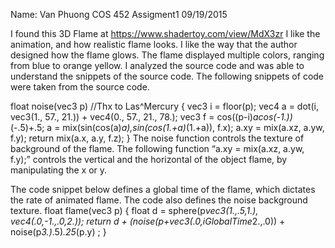 Name: Van Phuong
COS 452
Assigment1
09/19/2015


I found this 3D Flame  at https://www.shadertoy.com/view/MdX3zr I like the animation, and how realistic flame looks.  I like the way that the author designed how the flame glows. The flame displayed multiple colors, ranging from blue to orange yellow. I analyzed the source code and was able to understand the snippets of the source code.  The following snippets of code were taken from the source code. float noise(vec3 p) //Thx to Las^Mercury{	vec3 i = floor(p);	vec4 a = dot(i, vec3(1., 57., 21.)) + vec4(0., 57., 21., 78.);	vec3 f = cos((p-i)*acos(-1.))*(-.5)+.5;	a = mix(sin(cos(a)*a),sin(cos(1.+a)*(1.+a)), f.x);	a.xy = mix(a.xz, a.yw, f.y);	return mix(a.x, a.y, f.z);}The noise function controls the texture of background of the flame. The following function “a.xy = mix(a.xz, a.yw, f.y);” controls the vertical and the horizontal of the object flame, by manipulating the x or y. The code snippet below defines a global time of the flame, which dictates the rate of animated flame. The code also defines the noise background texture. float flame(vec3 p){	float d = sphere(p*vec3(1.,.5,1.), vec4(.0,-1.,.0,2.));	return d + (noise(p+vec3(.0,iGlobalTime*2.,.0)) + noise(p*3.)*.5)*.25*(p.y) ;}